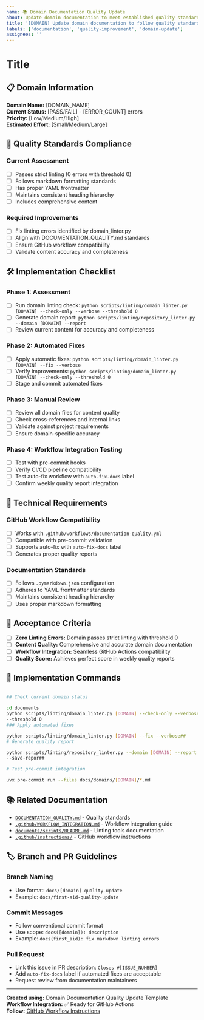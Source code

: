 ```yaml
---
name: 📚 Domain Documentation Quality Update
about: Update domain documentation to meet established quality standards
title: '[DOMAIN] Update domain documentation to follow quality standards'
labels: ['documentation', 'quality-improvement', 'domain-update']
assignees: ''
---
```


# Title


## 📋 Domain Information

**Domain Name:** [DOMAIN_NAME]  
**Current Status:** [PASS/FAIL] - [ERROR_COUNT] errors  
**Priority:** [Low/Medium/High]  
**Estimated Effort:** [Small/Medium/Large]  

## 🎯 Quality Standards Compliance

### Current Assessment

- [ ] Passes strict linting (0 errors with threshold 0)
- [ ] Follows markdown formatting standards
- [ ] Has proper YAML frontmatter
- [ ] Maintains consistent heading hierarchy
- [ ] Includes comprehensive content

### Required Improvements

- [ ] Fix linting errors identified by domain_linter.py
- [ ] Align with DOCUMENTATION_QUALITY.md standards
- [ ] Ensure GitHub workflow compatibility
- [ ] Validate content accuracy and completeness

## 🛠️ Implementation Checklist

### Phase 1: Assessment

- [ ] Run domain linting check: `python scripts/linting/domain_linter.py
[DOMAIN] --check-only --verbose --threshold 0`
- [ ] Generate domain report: `python scripts/linting/repository_linter.py
--domain [DOMAIN] --report`
- [ ] Review current content for accuracy and completeness

### Phase 2: Automated Fixes

- [ ] Apply automatic fixes: `python scripts/linting/domain_linter.py [DOMAIN]
--fix --verbose`
- [ ] Verify improvements: `python scripts/linting/domain_linter.py [DOMAIN]
--check-only --threshold 0`
- [ ] Stage and commit automated fixes

### Phase 3: Manual Review

- [ ] Review all domain files for content quality
- [ ] Check cross-references and internal links
- [ ] Validate against project requirements
- [ ] Ensure domain-specific accuracy

### Phase 4: Workflow Integration Testing

- [ ] Test with pre-commit hooks
- [ ] Verify CI/CD pipeline compatibility
- [ ] Test auto-fix workflow with `auto-fix-docs` label
- [ ] Confirm weekly quality report integration

## 🔧 Technical Requirements

### GitHub Workflow Compatibility

- [ ] Works with `.github/workflows/documentation-quality.yml`
- [ ] Compatible with pre-commit validation
- [ ] Supports auto-fix with `auto-fix-docs` label
- [ ] Generates proper quality reports

### Documentation Standards

- [ ] Follows `.pymarkdown.json` configuration
- [ ] Adheres to YAML frontmatter standards
- [ ] Maintains consistent heading hierarchy
- [ ] Uses proper markdown formatting

## 📝 Acceptance Criteria

- [ ] **Zero Linting Errors:** Domain passes strict linting with threshold 0
- [ ] **Content Quality:** Comprehensive and accurate domain documentation
- [ ] **Workflow Integration:** Seamless GitHub Actions compatibility
- [ ] **Quality Score:** Achieves perfect score in weekly quality reports

## 🚀 Implementation Commands

```bash

## Check current domain status

cd documents
python scripts/linting/domain_linter.py [DOMAIN] --check-only --verbose
--threshold 0
### Apply automated fixes

python scripts/linting/domain_linter.py [DOMAIN] --fix --verbose##
# Generate quality report

python scripts/linting/repository_linter.py --domain [DOMAIN] --report
--save-repor##

# Test pre-commit integration

uvx pre-commit run --files docs/domains/[DOMAIN]/*.md
```

## 📚 Related Documentation

- [`DOCUMENTATION_QUALITY.md`](../../DOCUMENTATION_QUALITY.md) - Quality
standards
- [`.github/WORKFLOW_INTEGRATION.md`](../WORKFLOW_INTEGRATION.md) - Workflow
integration guide
- [`documents/scripts/README.md`](../../documents/scripts/README.md) - Linting
tools documentation
- [`.github/instructions/`](../instructions/) - GitHub workflow instructions

## 🏷️ Branch and PR Guidelines

### Branch Naming

- Use format: `docs/[domain]-quality-update`
- Example: `docs/first-aid-quality-update`

### Commit Messages

- Follow conventional commit format
- Use scope: `docs([domain]): description`
- Example: `docs(first_aid): fix markdown linting errors`

### Pull Request

- Link this issue in PR description: `Closes #[ISSUE_NUMBER]`
- Add `auto-fix-docs` label if automated fixes are acceptable
- Request review from documentation maintainers

---

**Created using:** Domain Documentation Quality Update Template  
**Workflow Integration:** ✅ Ready for GitHub Actions  
**Follow:** [GitHub Workflow
Instructions](../instructions/github-workflow-workspace-cleanliness.instructions.md)
